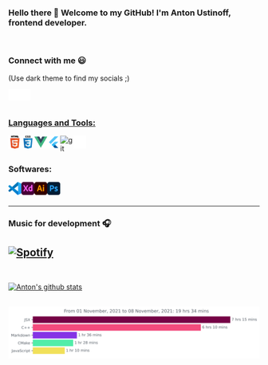 ### Hello there 👋 Welcome to my GitHub! I'm Anton Ustinoff, frontend developer.

<br/>

### Connect with me :smiley:
(Use dark theme to find my socials ;)

<a href="https://vk.com/antonustinoff" target="_blank"><img align="left" alt="Anton U | VK" width="22px" src="https://github.com/ziqq/ziqq/blob/main/images/vk.svg" /></a>
<a href="https://instagram.com/eyeofantonustinoff" target="_blank"><img align="left" alt="Anton U | Instagram" width="22px" src="https://github.com/ziqq/ziqq/blob/main/images/insta.svg" />

<br/>
<br/>

### Languages and Tools:

<a href="https://www.w3.org/html/" target="_blank"><img align="left" alt="HTML5" width="26px" src="https://raw.githubusercontent.com/github/explore/80688e429a7d4ef2fca1e82350fe8e3517d3494d/topics/html/html.png" /></a>
<a href="https://www.w3schools.com/css/" target="_blank"><img align="left" alt="CSS3" width="26px" src="https://raw.githubusercontent.com/github/explore/80688e429a7d4ef2fca1e82350fe8e3517d3494d/topics/css/css.png" /></a>
  <a href="https://vuejs.org/" target="_blank"><img align="left" alt="vue" width="26px" src="https://raw.githubusercontent.com/github/explore/80688e429a7d4ef2fca1e82350fe8e3517d3494d/topics/vue/vue.png" /></a>
  <a href="https://flutter.dev/" target="_blank"><img align="left" alt="flutter" width="26px" src="https://raw.githubusercontent.com/github/explore/80688e429a7d4ef2fca1e82350fe8e3517d3494d/topics/flutter/flutter.png" /></a>
<a href="https://git-scm.com/" target="_blank"> <img align="left" alt="git" width="26px" src="https://www.vectorlogo.zone/logos/git-scm/git-scm-icon.svg" /></a>
<img align="left" alt="GitHub" width="26px" src="https://github.com/ziqq/ziqq/blob/main/images/github.svg" />

<br />
<br />

### Softwares:

<img align="left" alt="Visual Studio Code" width="26px" src="https://raw.githubusercontent.com/github/explore/80688e429a7d4ef2fca1e82350fe8e3517d3494d/topics/visual-studio-code/visual-studio-code.png" />
<a href="https://www.adobe.com/products/xd.html" target="_blank"> <img align="left" alt="XD" width="26px" src="https://github.com/Aakarsh-B/trying-repos/blob/master/adobexd.png?raw=true"/></a> 
<a href="https://www.adobe.com/in/products/illustrator.html" target="_blank"> <img align="left" alt="Illustrator" width="26px" src="https://github.com/Aakarsh-B/trying-repos/blob/master/illustrator.png?raw=true"/></a> 
<a href="https://www.photoshop.com/en" target="_blank"> <img align="left" alt="Photoshop" width="26px" src="https://github.com/Aakarsh-B/trying-repos/blob/master/photoshop.png?raw=true"/></a>

<br />
<br />

---

### Music for development 🎧

[![Spotify](https://github-readme-remake.vercel.app/api/spotify)](https://open.spotify.com/user/vd1u2mc30dd5ao76llca1b437)
<br/>
---

<br />

[![Anton's github stats](https://github-readme-stats.vercel.app/api?username=ziqq&include_all_commits=true&count_private=true&show_icons=true&line_height=20&title_color=FFFFFF&icon_color=FFFFFF&text_color=FFFFFF&bg_color=0D1117)](https://github.com/anuraghazra/github-readme-stats)

<br />

<img src="https://github.com/ziqq/ziqq/blob/main/images/stat.svg" alt="Anton WakaTime Activity" align=center/>

<!-- <br/>

![visitors](https://visitor-badge.glitch.me/badge?page_id=ziqq.ziqq) -->
